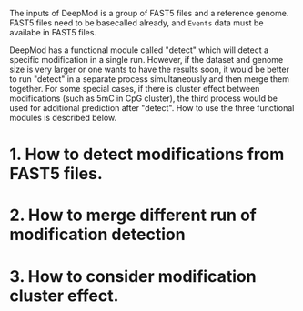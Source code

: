 The inputs of DeepMod is a group of FAST5 files and a reference genome. FAST5 files need to be basecalled already, and `Events` data must be availabe in FAST5 files. 

DeepMod has a functional module called "detect" which will detect a specific modification in a single run. However, if the dataset and genome size is very larger or one wants to have the results soon, it would be better to run "detect" in a separate process simultaneously and then merge them together. For some special cases, if there is cluster effect between modifications (such as 5mC in CpG cluster), the third process would be used for additional prediction after "detect". How to use the three functional modules is described below.

# 1. How to detect modifications from FAST5 files.


# 2. How to merge different run of modification detection


# 3. How to consider modification cluster effect.



